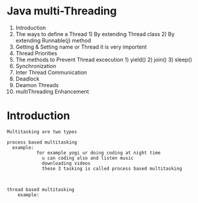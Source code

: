 # Java multi-Threading
   1) Introduction
   2) The ways to define a Thread
            1) By extending Thread class
            2) By extending Runnable(j) method
   3) Getting & Setting name or Thread
it is very importent
   4) Thread Priorities
   5) The methods to Prevent Thread excecution
            1) yield()
            2) join()
            3) sleep()
   6) Synchronization
   7) Inter Thread Communication
   8) Deadlock
   9) Deamon Threads
   10) multiThreading Enhancement


# Introduction
    Multitasking are two types 

    process based multitasking
      example: 
               for example yogi ur doing coding at night time 
                 u can coding also and listen music
                 downloading videos 
                 these 3 tasking is called process based multitasking



    thread based multitasking
        example:
                 
         

   